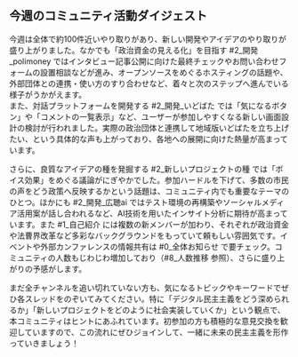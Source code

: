 ## 今週のコミュニティ活動ダイジェスト

今週は全体で約100件近いやり取りがあり、新しい開発やアイデアのやり取りが盛り上がりました。なかでも「政治資金の見える化」を目指す #2_開発_polimoney ではインタビュー記事公開に向けた最終チェックやお問い合わせフォームの設置相談などが進み、オープンソースをめぐるホスティングの話題や、外部団体との連携・使い方のすり合わせなど、着々と次のステップへ進んでいる様子がうかがえます。  
また、対話プラットフォームを開発する #2_開発_いどばた では「気になるボタン」や「コメントの一覧表示」など、ユーザーが参加しやすくなる新しい画面設計の検討が行われました。実際の政治団体と連携して地域版いどばたを立ち上げたい、という具体的な声も上がっており、各地への展開に向けた熱量が高まっています。

さらに、良質なアイデアの種を発掘する #2_新しいプロジェクトの種 では「ボイス効果」をめぐる議論がにぎやかでした。参加ハードルを下げて、多数の市民の声をどう政策へ反映するかという話題は、コミュニティ内でも重要なテーマのひとつ。ほかにも #2_開発_広聴ai ではテスト環境の再構築やソーシャルメディア活用案が話し合われるなど、AI技術を用いたインサイト分析に期待が高まっています。また #1_自己紹介 には複数の新メンバーが加わり、それぞれが政治資金や法曹界改革など多彩なバックグラウンドをもっていて頼もしい雰囲気です。イベントや外部カンファレンスの情報共有は #0_全体お知らせ で要チェック。コミュニティの人数もじわじわ増加しており（#8_人数推移 参照）、さらに盛り上がりの予感がします。

まだ全チャンネルを追い切れていない方も、気になるトピックやキーワードでぜひ各スレッドをのぞいてみてください。特に「デジタル民主主義をどう深められるか」「新しいプロジェクトをどのように社会実装していくか」という観点で、本コミュニティはヒントにあふれています。初参加の方も積極的な意見交換を歓迎していますので、この流れにぜひジョインして、一緒に未来の民主主義を形作っていきましょう！
